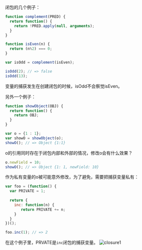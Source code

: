 闭包的几个例子：

```javascript
function complement(PRED) {
  return function() {
    return !PRED.apply(null, arguments);
  }
}

function isEven(n) {
  return (n%2) === 0;
}

var isOdd = complement(isEven);

isOdd(2); // => false
isOdd(13);
```

变量的捕获发生在创建闭包的时候，isOdd不会察觉isEven。

另外一个例子：
```javascript
function showObject(OBJ) {
  return function() {
    return OBJ;
  }
}

var o = {1 : 1};
var showO = showObject(o);
showO(); // => Object {1:1}
```

o的引用同时存在于闭包内部和外部的情况，修改o会有什么效果？

```javascript
o.newField = 10;
showO(); // => Object {1: 1, newField: 10}
```

作为私有变量的o被可能意外修改，为了避免，需要把捕获变量私有：
```javascript
var foo = (function() {
  var PRIVATE = 1;
  
  return {
    inc: function(n) {
       return PRIVATE += n;
    }
  }
})();

foo.inc(1); // => 2
```
在这个例子里，PRVATE是`inc`闭包的捕获变量。
![closure1](https://cloud.githubusercontent.com/assets/1629800/15512986/2ff3b35a-2215-11e6-9a3c-9920221e8055.png)

